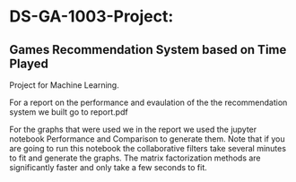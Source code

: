 # DS-GA-1003-Project:

## Games Recommendation System based on Time Played

Project for Machine Learning.

For a report on the performance and evaulation of the the recommendation system we built go to report.pdf

For the graphs that were used we in the report we used the jupyter notebook Performance and Comparison to generate them. Note that if you are going to run this notebook the collaborative filters take several minutes to fit and generate the graphs. The matrix factorization methods are significantly faster and only take a few seconds to fit.